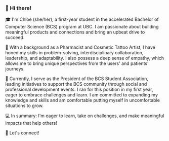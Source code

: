 ### 👋 Hi there!

🎓 I'm Chloe (she/her), a first-year student in the accelerated Bachelor of Computer Science (BCS) program at UBC. I am passionate about building meaningful products and connections and bring an upbeat drive to succeed.

💪 With a background as a Pharmacist and Cosmetic Tattoo Artist, I have honed my skills in problem-solving, interdisciplinary collaboration, leadership, and adaptability. I also possess a deep sense of empathy, which allows me to bring unique perspectives from the users' and patients' journeys.

🏢 Currently, I serve as the President of the BCS Student Association, leading initiatives to support the BCS community through social and professional development events. I ran for this position in my first year, eager to embrace challenges and learn. I am committed to expanding my knowledge and skills and am comfortable putting myself in uncomfortable situations to grow. 

💻 In summary: I'm eager to learn, take on challenges, and make meaningful impacts that help others!

💫 Let's connect!
